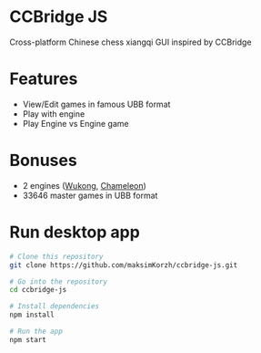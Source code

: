 # CCBridge JS
Cross-platform Chinese chess xiangqi GUI inspired by CCBridge

# Features
 - View/Edit games in famous UBB format
 - Play with engine
 - Play Engine vs Engine game

# Bonuses
 - 2 engines (<a href="https://github.com/maksimKorzh/wukong-xiangqi">Wukong</a>, <a href="https://github.com/EterCyber/Chameleon">Chameleon</a>)
 - 33646 master games in UBB format
 
# Run desktop app
```bash
# Clone this repository
git clone https://github.com/maksimKorzh/ccbridge-js.git

# Go into the repository
cd ccbridge-js

# Install dependencies
npm install

# Run the app
npm start
```
